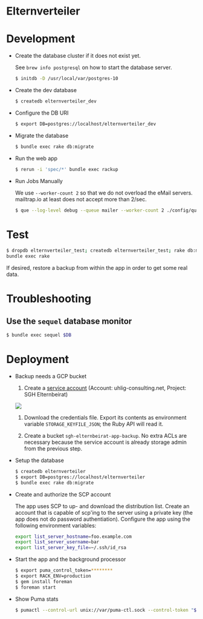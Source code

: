 # Elternverteiler

# Development

* Create the database cluster if it does not exist yet.

  See `brew info postgresql` on how to start the database server.

  ```sh
  $ initdb -D /usr/local/var/postgres-10
  ```

* Create the dev database

  ```sh
  $ createdb elternverteiler_dev
  ```

* Configure the DB URI

  ```sh
  $ export DB=postgres://localhost/elternverteiler_dev
  ```

* Migrate the database

  ```sh
  $ bundle exec rake db:migrate
  ```

* Run the web app

  ```sh
  $ rerun -i 'spec/*' bundle exec rackup
  ```

* Run Jobs Manually

  We use `--worker-count 2` so that we do not overload the eMail servers. mailtrap.io at least does not accept more than 2/sec.

  ```sh
  $ que --log-level debug --queue mailer --worker-count 2 ./config/que.rb
  ```

# Test

```sh
$ dropdb elternverteiler_test; createdb elternverteiler_test; rake db:migrate
bundle exec rake
```

If desired, restore a backup from within the app in order to get some real data.

# Troubleshooting

## Use the `sequel` database monitor

```sh
$ bundle exec sequel $DB
```

# Deployment

* Backup needs a GCP bucket

  1. Create a [service account](https://console.cloud.google.com/iam-admin/serviceaccounts?project=sgh-elternbeirat&authuser=2) (Account: uhlig-consulting.net, Project: SGH Elternbeirat)

    ![](docs/create-service-account-storage-admin.png)

  1. Download the credentials file. Export its contents as environment variable `STORAGE_KEYFILE_JSON`; the Ruby API will read it.

  1. Create a bucket `sgh-elternbeirat-app-backup`. No extra ACLs are necessary because the service account is already storage admin from the previous step.

* Setup the database

  ```sh
  $ createdb elternverteiler
  $ export DB=postgres://localhost/elternverteiler
  $ bundle exec rake db:migrate
  ```

* Create and authorize the SCP account

  The app uses SCP to up- and download the distribution list. Create an account that is capable of scp'ing to the server using a private key (the app does not do password authentiation). Configure the app using the following environment variables:

  ```sh
  export list_server_hostname=foo.example.com
  export list_server_username=bar
  export list_server_key_file=~/.ssh/id_rsa
  ```

* Start the app and the background processor

  ```sh
  $ export puma_control_token=********
  $ export RACK_ENV=production
  $ gem install foreman
  $ foreman start
  ```

* Show Puma stats

  ```sh
  $ pumactl --control-url unix://var/puma-ctl.sock --control-token "$puma_control_token" stats
  ```
